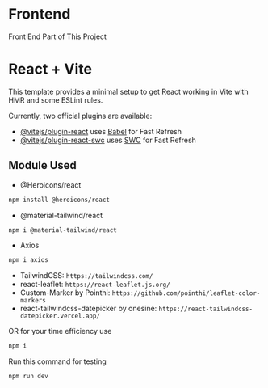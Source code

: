 # Frontend
Front End Part of This Project

# React + Vite

This template provides a minimal setup to get React working in Vite with HMR and some ESLint rules.

Currently, two official plugins are available:

- [@vitejs/plugin-react](https://github.com/vitejs/vite-plugin-react/blob/main/packages/plugin-react/README.md) uses [Babel](https://babeljs.io/) for Fast Refresh
- [@vitejs/plugin-react-swc](https://github.com/vitejs/vite-plugin-react-swc) uses [SWC](https://swc.rs/) for Fast Refresh

## Module Used
* @Heroicons/react
```bash
npm install @heroicons/react
```
* @material-tailwind/react
```bash
npm i @material-tailwind/react
```
* Axios
```bash
npm i axios
```
* TailwindCSS: 
`https://tailwindcss.com/`
* react-leaflet:
`https://react-leaflet.js.org/`
* Custom-Marker by Pointhi:
`https://github.com/pointhi/leaflet-color-markers`
* react-tailwindcss-datepicker by onesine:
`https://react-tailwindcss-datepicker.vercel.app/`

OR for your time efficiency use
```bash
npm i
```
Run this command for testing
```bash
npm run dev
```
